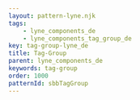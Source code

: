 ```yaml
---
layout: pattern-lyne.njk
tags: 
    - lyne_components_de
    - lyne_components_tag_group_de
key: tag-group-lyne_de
title: Tag-Group
parent: lyne_components_de
keywords: tag-group
order: 1000
patternId: sbbTagGroup
---
```

